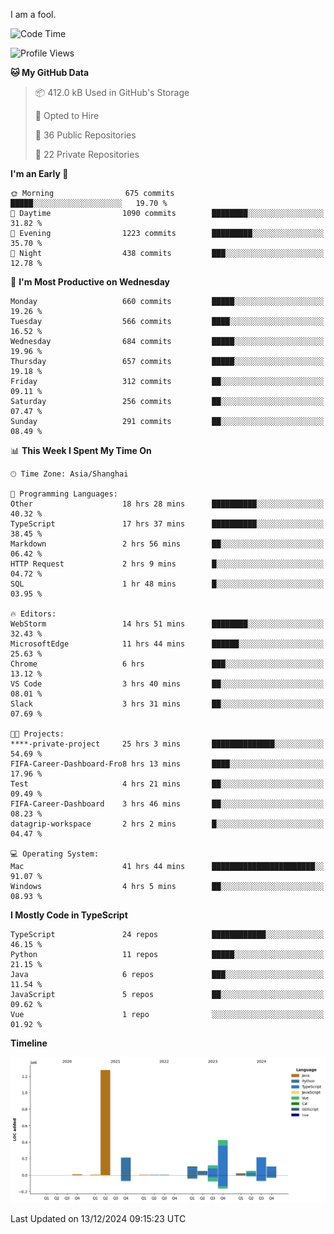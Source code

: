 I am a fool.

<!--START_SECTION:waka-->
![Code Time](http://img.shields.io/badge/Code%20Time-2%2C257%20hrs%2049%20mins-blue)

![Profile Views](http://img.shields.io/badge/Profile%20Views-4-blue)

**🐱 My GitHub Data** 

> 📦 412.0 kB Used in GitHub's Storage 
 > 
> 💼 Opted to Hire
 > 
> 📜 36 Public Repositories 
 > 
> 🔑 22 Private Repositories 
 > 
**I'm an Early 🐤** 

```text
🌞 Morning                675 commits         █████░░░░░░░░░░░░░░░░░░░░   19.70 % 
🌆 Daytime                1090 commits        ████████░░░░░░░░░░░░░░░░░   31.82 % 
🌃 Evening                1223 commits        █████████░░░░░░░░░░░░░░░░   35.70 % 
🌙 Night                  438 commits         ███░░░░░░░░░░░░░░░░░░░░░░   12.78 % 
```
📅 **I'm Most Productive on Wednesday** 

```text
Monday                   660 commits         █████░░░░░░░░░░░░░░░░░░░░   19.26 % 
Tuesday                  566 commits         ████░░░░░░░░░░░░░░░░░░░░░   16.52 % 
Wednesday                684 commits         █████░░░░░░░░░░░░░░░░░░░░   19.96 % 
Thursday                 657 commits         █████░░░░░░░░░░░░░░░░░░░░   19.18 % 
Friday                   312 commits         ██░░░░░░░░░░░░░░░░░░░░░░░   09.11 % 
Saturday                 256 commits         ██░░░░░░░░░░░░░░░░░░░░░░░   07.47 % 
Sunday                   291 commits         ██░░░░░░░░░░░░░░░░░░░░░░░   08.49 % 
```


📊 **This Week I Spent My Time On** 

```text
🕑︎ Time Zone: Asia/Shanghai

💬 Programming Languages: 
Other                    18 hrs 28 mins      ██████████░░░░░░░░░░░░░░░   40.32 % 
TypeScript               17 hrs 37 mins      ██████████░░░░░░░░░░░░░░░   38.45 % 
Markdown                 2 hrs 56 mins       ██░░░░░░░░░░░░░░░░░░░░░░░   06.42 % 
HTTP Request             2 hrs 9 mins        █░░░░░░░░░░░░░░░░░░░░░░░░   04.72 % 
SQL                      1 hr 48 mins        █░░░░░░░░░░░░░░░░░░░░░░░░   03.95 % 

🔥 Editors: 
WebStorm                 14 hrs 51 mins      ████████░░░░░░░░░░░░░░░░░   32.43 % 
MicrosoftEdge            11 hrs 44 mins      ██████░░░░░░░░░░░░░░░░░░░   25.63 % 
Chrome                   6 hrs               ███░░░░░░░░░░░░░░░░░░░░░░   13.12 % 
VS Code                  3 hrs 40 mins       ██░░░░░░░░░░░░░░░░░░░░░░░   08.01 % 
Slack                    3 hrs 31 mins       ██░░░░░░░░░░░░░░░░░░░░░░░   07.69 % 

🐱‍💻 Projects: 
****-private-project     25 hrs 3 mins       ██████████████░░░░░░░░░░░   54.69 % 
FIFA-Career-Dashboard-Fro8 hrs 13 mins       ████░░░░░░░░░░░░░░░░░░░░░   17.96 % 
Test                     4 hrs 21 mins       ██░░░░░░░░░░░░░░░░░░░░░░░   09.49 % 
FIFA-Career-Dashboard    3 hrs 46 mins       ██░░░░░░░░░░░░░░░░░░░░░░░   08.23 % 
datagrip-workspace       2 hrs 2 mins        █░░░░░░░░░░░░░░░░░░░░░░░░   04.47 % 

💻 Operating System: 
Mac                      41 hrs 44 mins      ███████████████████████░░   91.07 % 
Windows                  4 hrs 5 mins        ██░░░░░░░░░░░░░░░░░░░░░░░   08.93 % 
```

**I Mostly Code in TypeScript** 

```text
TypeScript               24 repos            ████████████░░░░░░░░░░░░░   46.15 % 
Python                   11 repos            █████░░░░░░░░░░░░░░░░░░░░   21.15 % 
Java                     6 repos             ███░░░░░░░░░░░░░░░░░░░░░░   11.54 % 
JavaScript               5 repos             ██░░░░░░░░░░░░░░░░░░░░░░░   09.62 % 
Vue                      1 repo              ░░░░░░░░░░░░░░░░░░░░░░░░░   01.92 % 
```



**Timeline**

![Lines of Code chart](https://raw.githubusercontent.com/VeejaLiu/VeejaLiu/master/assets/bar_graph.png)


 Last Updated on 13/12/2024 09:15:23 UTC
<!--END_SECTION:waka-->
